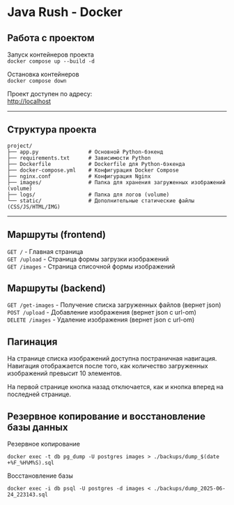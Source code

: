 # Java Rush - Docker

## Работа с проектом

Запуск контейнеров проекта  
`docker compose up --build -d`

Остановка контейнеров  
`docker compose down`

Проект доступен по адресу:  
[http://localhost](http://localhost)

---

## Структура проекта
```text
project/
├── app.py                # Основной Python-бэкенд
├── requirements.txt      # Зависимости Python
├── Dockerfile            # Dockerfile для Python-бэкенда
├── docker-compose.yml    # Конфигурация Docker Compose
├── nginx.conf            # Конфигурация Nginx
├── images/               # Папка для хранения загруженных изображений (volume)
├── logs/                 # Папка для логов (volume)
└── static/               # Дополнительные статические файлы (CSS/JS/HTML/IMG)
```

---

## Маршруты (frontend)

`GET /` - Главная страница  
`GET /upload` - Страница формы загрузки изображений  
`GET /images` - Страница списочной формы изображений

## Маршруты (backend)

`GET /get-images` - Получение списка загруженных файлов (вернет json)  
`POST /upload` - Добавление изображения (вернет json c url-om)  
`DELETE /images` - Удаление изображения (вернет json c url-om)

## Пагинация

На странице списка изображений доступна постраничная навигация. Навигация отображается
после того, как количество загруженных изображений превысит 10 элементов.

На первой странице кнопка назад отключается, как и кнопка вперед на последней странице.

## Резервное копирование и восстановление базы данных

Резервное копирование

`docker exec -t db pg_dump -U postgres images > ./backups/dump_$(date +%F_%H%M%S).sql`

Восстановление базы

`docker exec -i db psql -U postgres -d images < ./backups/dump_2025-06-24_223143.sql`

